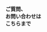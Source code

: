 <div class="text-center">
<h4>ご質問、<br/>お問い合わせは<br/>
<span class="iblock">こちら</span>まで</h4>
<i class="fa fa-envelope"></i>
</div>